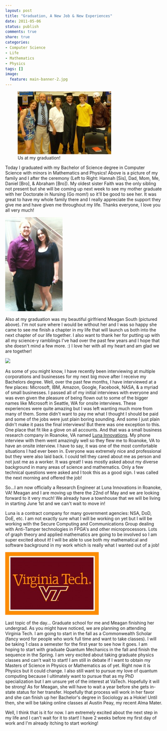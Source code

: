 ```yaml
---
layout: post
title: "Graduation, A New Job & New Experiences"
date: 2011-05-06
status: publish
comments: true
share: true
categories:
- Computer Science
- Life
- Mathematics
- Physics
tags: []
image:
  feature: main-banner-2.jpg
---
```


<figure>
	<img src="/images/graduation.jpg" />
	<figcaption>Us at my graduation!</figcaption>
</figure>

Today I graduated with my Bachelor of Science degree in Computer Science with minors in Mathematics and Physics! Above is a picture of my family and I after the ceremony (Left to Right: Hannah [Sis], Dad, Mom, Me, Daniel [Bro], & Abraham [Bro]). My oldest sister Faith was the only sibling not present but she will be coming up next week to see my mother graduate with her Doctorate in Nursing (Go mom!) so it'll be good to see her. It was great to have my whole family there and I really appreciate the support they give me and have given me throughout my life. Thanks everyone, I love you all very much!

<img src="/images/meagan_and_me.jpg" /></a>

Also at my graduation was my beautiful girlfriend Meagan South (pictured above). I'm not sure where I would be without her and I was so happy she came to see me finish a chapter in my life that will launch us both into the next chapter of our life together. I also  want to thank her for putting up with all my science-y ramblings I've had over the past few years and I hope that she doesn't mind a few more. :) I love her with all my heart and am glad we are together!

<img src="/images/luna.jpeg" />

As some of you might know, I have recently been interviewing at multiple corporations and businesses for my next big move after I receive my Bachelors degree. Well, over the past few months, I have interviewed at a few places: Microsoft, IBM, Amazon, Google, Facebook, NASA, & a myriad of small businesses. I passed all of my initial interviews with everyone and was even given the pleasure of being flown out to some of the bigger names like Microsoft in Seattle, WA for onsite interviews. These experiences were quite amazing but I was left wanting much more from many of them. Some didn't want to pay me what I thought I should be paid and some of the jobs were just plain boring sounding. And some I just plain didn't make it pass the final interviews! But there was one exception to this. One place that fit like a glove on all accounts. And that was a small business research company in Roanoke, VA named <a href="http://lunainc.com/">Luna Innovations</a>. My phone interview with them went amazingly well so they flew me to Roanoke, VA to have an onsite interview. I have to say, it was one of the most comfortable situations I had ever been in. Everyone was extremely nice and professional but they were also laid back. I could tell they cared about me as person and not just me as a worker. It was great! I was mostly asked about my diverse background in many areas of science and mathematics. Only a few technical questions were asked and I took this as a good sign. I was called the next morning and offered the job!

So...I am now officially a Research Engineer at Luna Innovations in Roanoke, VA! Meagan and I are moving up there the 22nd of May and we are looking forward to it very much! We already have a townhouse that we will be living in starting June 1st and we can't wait to move in!

Luna is a contract company for many government agencies: NSA, DoD, DoE, etc. I am not exactly sure what I will be working on yet but I will be working with the Secure Computing and Communications Group dealing with Anti-Tamper technologies in FPGA's and other microprocessors. Lots of graph theory and applied mathematics are going to be involved so I am super excited about it! I will be able to use both my mathematical and software background in my work which is really what I wanted out of a job!

<img src="/images/virginia_tech.jpg" />

Last topic of the day... Graduate school for me and Meagan finishing her undergrad. As you might have noticed, we are planning on attending Virginia Tech. I am going to start in the fall as a Commonwealth Scholar (fancy word for people who work full time and want to take classes). I will be taking 1 class a semester for the first year to see how it goes. I am hoping to start with graduate Quantum Mechanics in the fall and finish the sequence in the Spring. I am very excited about taking graduate physics classes and can't wait to start! I am still in debate if I want to obtain my Masters of Science in Physics or Mathematics as of yet. Right now it is Physics but it could change. I also still want to pursue my love of quantum computing because I ultimately want to pursue that as my PhD specialization but I am unsure yet of the interest at VaTech. Hopefully it will be strong! As for Meagan, she will have to wait a year before she gets in-state status for her transfer. Hopefully that process will work in her favor and she can finish up her Bachelor's degree in Sociology as a Hokie! Until then, she will be taking online classes at Austin Peay, my recent Alma Mater.

Well, I think that is it for now. I am extremely excited about the next step in my life and I can't wait for it to start! I have 2 weeks before my first day of work and I'm already itching to start working!
